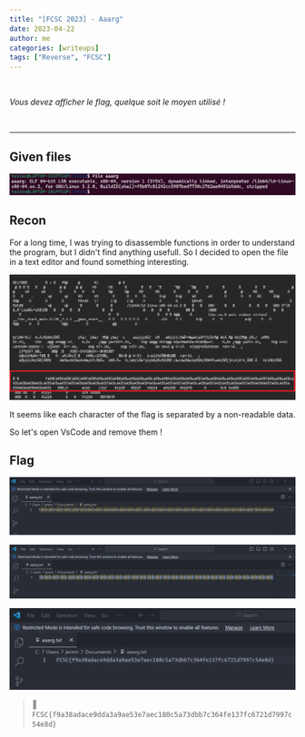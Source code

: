 ```yaml
---
title: "[FCSC 2023] - Aaarg"
date: 2023-04-22
author: me
categories: [writeups]
tags: ["Reverse", "FCSC"]
---
```


<link rel="stylesheet" href="https://cdnjs.cloudflare.com/ajax/libs/font-awesome/5.15.2/css/all.min.css">
<link rel="stylesheet" href="/assets/css/lil-bootstrap.css">
<script src="https://code.jquery.com/jquery-3.6.0.min.js"></script>

<br>

*Vous devez afficher le flag, quelque soit le moyen utilisé !*

<br>

_____________________________________________________

## Given files 

![0](/images/aaarg/step1.png)

## Recon

For a long time, I was trying to disassemble functions in order to understand the program, but I didn't find anything usefull. So I decided to open the file in a text editor and found something interesting.

![0](/images/aaarg/step2.png)

It seems like each character of the flag is separated by a non-readable data.

So let's open VsCode and remove them !

## Flag

![0](/images/aaarg/step3.png)

![0](/images/aaarg/step4.png)

![0](/images/aaarg/step5.png)


> 🚩`FCSC{f9a38adace9dda3a9ae53e7aec180c5a73dbb7c364fe137fc6721d7997c54e8d}`